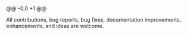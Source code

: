 @@ -0,0 +1 @@

All contributions, bug reports, bug fixes, documentation improvements, enhancements, and ideas are welcome.
